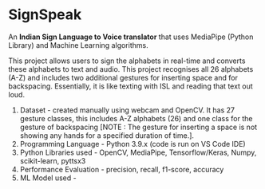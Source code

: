 # SignSpeak
An **Indian Sign Language to Voice translator** that uses MediaPipe (Python Library) and Machine Learning algorithms.

This project allows users to sign the alphabets in real-time and converts these alphabets to text and audio. This project recognises all 26 alphabets (A-Z) and includes two additional gestures for inserting space and for backspacing. Essentially, it is like texting with ISL and reading that text out loud.

1. Dataset - created manually using webcam and OpenCV. It has 27 gesture classes, this includes A-Z alphabets (26) and one class for the gesture of backspacing [NOTE : The gesture for inserting a space is not showing any hands for a specified duration of time.].
2. Programming Language - Python 3.9.x (code is run on VS Code IDE)
3. Python Libraries used - OpenCV, MediaPipe, Tensorflow/Keras, Numpy, scikit-learn, pyttsx3
4. Performance Evaluation - precision, recall, f1-score, accuracy
5. ML Model used - 
